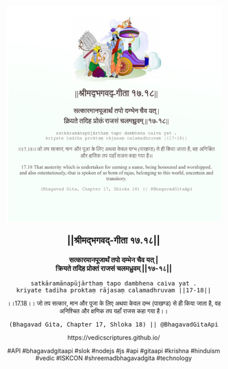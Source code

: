 <img src="../../asset/BG_17_18.png"/>
<center><h2>||श्रीमद्‍भगवद्‍-गीता १७.१८||</h2>
<h3>सत्कारमानपूजार्थं तपो दम्भेन चैव यत् |<br/>क्रियते तदिह प्रोक्तं राजसं चलमध्रुवम् ||१७-१८||</h3>
<pre>satkāramānapūjārthaṃ tapo dambhena caiva yat .<br/>kriyate tadiha proktaṃ rājasaṃ calamadhruvam ||17-18||</pre>
<p>।।17.18।। जो तप सत्कार, मान और पूजा के लिए अथवा केवल दम्भ (पाखण्ड) से ही किया जाता है, वह अनिश्चित और क्षणिक तप यहाँ राजस कहा गया है।।</p>
<pre>(Bhagavad Gita, Chapter 17, Shloka 18) || @BhagavadGitaApi</pre><p>https://vedicscriptures.github.io/</p><p>#API #bhagavadgitaapi #slok #nodejs #js #api #gitaapi #krishna #hinduism #vedic #ISKCON #shreemadbhagavadgita #technology</p></center>